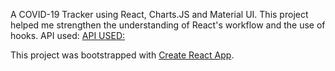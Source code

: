 A COVID-19 Tracker using React, Charts.JS and Material UI.
This project helped me strengthen the understanding of React's workflow and the use of hooks.
API used: [API USED: ](https://covid19.mathdro.id/api)

This project was bootstrapped with [Create React App](https://github.com/facebook/create-react-app).

